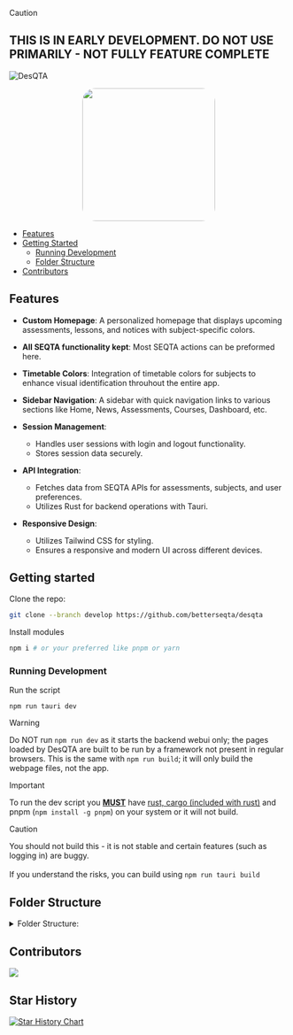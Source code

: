 > [!CAUTION]
> ## THIS IS IN EARLY DEVELOPMENT. DO NOT USE PRIMARILY - NOT FULLY FEATURE COMPLETE

![DesQTA](https://socialify.git.ci/BetterSEQTA/DesQTA/image?description=1&font=Raleway&forks=1&issues=1&language=1&logo=data%3Aimage%2Fsvg%2Bxml%2C%253Csvg%20height%3D%27656pt%27%20fill%3D%27white%27%20preserveAspectRatio%3D%27xMidYMid%20meet%27%20viewBox%3D%270%200%20658%20656%27%20width%3D%27658pt%27%20xmlns%3D%27http%3A%2F%2Fwww.w3.org%2F2000%2Fsvg%27%253E%253Cg%20transform%3D%27matrix(.1%200%200%20-.1%200%20656)%27%253E%253Cpath%20d%3D%27m2960%206499c-918-100-1726-561-2278-1299-196-262-374-609-475-925-171-533-203-1109-91-1655%20228-1115%201030-2032%202104-2408%20356-124%20680-177%201080-176%20269%201%20403%2014%20650%2064%20790%20159%201503%20624%201980%201290%20714%20998%20799%202342%20217%203420-488%20902-1361%201515-2382%201671-113%2017-196%2022-430%2024-159%202-328-1-375-6zm566-1443c476-99%20885-385%201134-791%20190-309%20282-696%20250-1045-22-240-73-420-180-635-78-156-159-275-274-401l-77-84h445%20446v-235-236l-1162%204-1163%203-100%2023c-449%20101-812%20337-1071%20697-77%20107-193%20335-233%20459-115%20358-116%20726-1%201078%20209%20644%20766%201101%201446%201187%20128%2016%20405%204%20540-24z%27%2F%253E%253Cpath%20d%3D%27m3065%204604c-250-36-396-89-576-209-280-187-470-478-535-821-25-135-16-395%2019-525%2095-351%20331-644%20651-806%2098-49%20225-93%20331-114%2092-18%20368-18%20460%200%20481%2095%20853%20444%20982%20921%2035%20129%2044%20389%2019%20524-36%20191-121%20387-228%20531-186%20249-476%20428-783%20485-65%2012-291%2021-340%2014z%27%2F%253E%253C%2Fg%253E%253C%2Fsvg%253E&name=1&owner=1&pattern=Signal&stargazers=1&theme=Auto)



<p align="center">
  <a target="_blank" href="https://discord.gg/YzmbnCDkat"><img src="https://github.com/SethBurkart123/EvenBetterSEQTA/assets/108050083/23055730-b16e-44c0-9bef-221d8545af92" width="240" style="border-radius:10%;" />
  </a>
</p>

- [Features](#features)
- [Getting Started](#getting-started)
  - [Running Development](#running-development)
  - [Folder Structure](#folder-structure)
- [Contributors](#contributors)

  
## Features

- **Custom Homepage**: A personalized homepage that displays upcoming assessments, lessons, and notices with subject-specific colors.

- **All SEQTA functionality kept**: Most SEQTA actions can be preformed here.

- **Timetable Colors**: Integration of timetable colors for subjects to enhance visual identification throuhout the entire app.

- **Sidebar Navigation**: A sidebar with quick navigation links to various sections like Home, News, Assessments, Courses, Dashboard, etc.

- **Session Management**: 
  - Handles user sessions with login and logout functionality.
  - Stores session data securely.

- **API Integration**: 
  - Fetches data from SEQTA APIs for assessments, subjects, and user preferences.
  - Utilizes Rust for backend operations with Tauri.

- **Responsive Design**: 
  - Utilizes Tailwind CSS for styling.
  - Ensures a responsive and modern UI across different devices.

## Getting started

Clone the repo:
```bash
git clone --branch develop https://github.com/betterseqta/desqta 
```
Install modules
```bash
npm i # or your preferred like pnpm or yarn
```

### Running Development
Run the script
```
npm run tauri dev
```
> [!WARNING]
> Do NOT run `npm run dev` as it starts the backend webui only; the pages loaded by DesQTA are built to be run by a framework not present in regular browsers. This is the same with `npm run build`; it will only build the webpage files, not the app.

> [!IMPORTANT]  
> To run the dev script you **<ins>MUST</ins>** have [rust, cargo (included with rust)](https://www.rust-lang.org/tools/install) and pnpm (`npm install -g pnpm`) on your system or it will not build.
>

> [!CAUTION]
> You should not build this - it is not stable and certain features (such as logging in) are buggy. <br><br> If you understand the risks, you can build using ```npm run tauri build```



## Folder Structure

<details>

<summary>Folder Structure:</summary>
<pre>
<code>
\---DesQTA # Main Repo
    |   .gitignore # Git stuff
    |   bun.lockb  # Bun Lockfile
    |   LICENSE  # Git stuff
    |   package-lock.json  # Lockfile for npm
    |   package.json  # Project's metadata and dependencies.
    |   pnpm-lock.yaml  # Lockfile
    |   postcss.config.js  # Configuration for PostCSS
    |   README.md # Git stuff
    |   svelte.config.js  # Configuration for Svelte
    |   tailwind.config.js  # Configuration for Tailwind
    |   TODO.md # Git stuff
    |   tsconfig.json  # TypeScript compiler configuration.
    |   vite.config.js  # Configuration for the Vite build tool.
    |
    +---.github  # Github-specific files
    |   \---workflows  # Workflows
    |           build.yml  # Build workflow
    |
    +---.vscode  # VSCode workspace settings
    |       extensions.json  # Reccomended VSCode extensions
    |       settings.json  # Required project-specific VSCode settings
    |
    +---src  # Source Directory
    |   |   app.css  # Global styles
    |   |   app.html  # Base HTML template
    |   |
    |   +---components  # Reusable Svelte components.
    |   |   |
    |   |   \---Editor  # Editor module components.
    |   |       |   Editor.svelte
    |   |       |   EditorStyles.css
    |   |       |
    |   |       \---Plugins  # Editor plugin system.
    |   |           |
    |   |           \---Commands
    |   |                   command.ts
    |   |                   CommandList.svelte
    |   |                   stores.ts
    |   |                   suggestion.ts
    |   |
    |   +---routes  # Route-based pages for the app
    |   |   |   +layout.svelte
    |   |   |   +layout.ts
    |   |   |   +page.svelte
    |   |   |
    |   |   +---assessments  # Assessments page
    |   |   |   |   +page.svelte
    |   |   |   |
    |   |   |   \---[id]
    |   |   |       \---[metaclass]
    |   |   |               +page.svelte
    |   |   |               +page.ts
    |   |   |
    |   |   +---courses  # Courses Page
    |   |   |   |   +page.svelte
    |   |   |   |   types.ts
    |   |   |   |   utils.ts
    |   |   |   |
    |   |   |   \---components
    |   |   |           CourseContent.svelte
    |   |   |           LinkPreview.svelte
    |   |   |           ScheduleSidebar.svelte
    |   |   |           SubjectSidebar.svelte
    |   |   |
    |   |   +---dashboard  # Dashboard Page
    |   |   |       +page.svelte
    |   |   |
    |   |   +---direqt-messages  # Direqt Messages Page
    |   |   |   |   +page.svelte
    |   |   |   |   types.ts
    |   |   |   |
    |   |   |   \---components
    |   |   |           ComposeModal.svelte
    |   |   |           Message.svelte
    |   |   |           MessageList.svelte
    |   |   |           Sidebar.svelte
    |   |   |
    |   |   +---news  # News Page
    |   |   |       +page.svelte
    |   |   |
    |   |   +---notices  # Notices Page
    |   |   |       +page.svelte
    |   |   |
    |   |   +---reports  # Reports Page
    |   |   |       +page.svelte
    |   |   |
    |   |   +---settings  # Settings Page
    |   |   |   |   +page.svelte
    |   |   |   |
    |   |   |   \---plugins # Plugin-specific settings.
    |   |   |           +page.svelte
    |   |   |
    |   |   +---timetable  # Timetable Page
    |   |   |       +page.svelte
    |   |   |
    |   |   \---welcome  # Welcome page
    |   |           +page.svelte
    |   |
    |   \---utils  # General Utilities
    |           cache.ts
    |           notify.ts
    |           seqtaFetch.ts
    |
    +---src-tauri  # Tauri Backend (Rust).
    |   |   .gitignore
    |   |   2
    |   |   build.rs
    |   |   Cargo.lock
    |   |   Cargo.toml
    |   |   tauri.conf.json
    |   |
    |   +---capabilities  # Platform capabilities/permissions
    |   |       default.json
    |   |
    |   +---gen  # XCode Project Files for iOS devices
    |   |   |
    |   |   \---apple
    |   |       |   .gitignore
    |   |       |   ExportOptions.plist
    |   |       |   LaunchScreen.storyboard
    |   |       |   Podfile
    |   |       |   project.yml
    |   |       |
    |   |       +---Assets.xcassets  # iOS icon and UI assets.
    |   |       |   |   Contents.json
    |   |       |   |
    |   |       |   \---AppIcon.appiconset
    |   |       |           AppIcon-20x20@1x.png
    |   |       |           AppIcon-20x20@2x-1.png
    |   |       |           AppIcon-20x20@2x.png
    |   |       |           AppIcon-20x20@3x.png
    |   |       |           AppIcon-29x29@1x.png
    |   |       |           AppIcon-29x29@2x-1.png
    |   |       |           AppIcon-29x29@2x.png
    |   |       |           AppIcon-29x29@3x.png
    |   |       |           AppIcon-40x40@1x.png
    |   |       |           AppIcon-40x40@2x-1.png
    |   |       |           AppIcon-40x40@2x.png
    |   |       |           AppIcon-40x40@3x.png
    |   |       |           AppIcon-512@2x.png
    |   |       |           AppIcon-60x60@2x.png
    |   |       |           AppIcon-60x60@3x.png
    |   |       |           AppIcon-76x76@1x.png
    |   |       |           AppIcon-76x76@2x.png
    |   |       |           AppIcon-83.5x83.5@2x.png
    |   |       |           Contents.json
    |   |       |
    |   |       +---desqta.xcodeproj  # Xcode project structure.
    |   |       |   |   project.pbxproj
    |   |       |   |
    |   |       |   +---project.xcworkspace
    |   |       |   |   |   contents.xcworkspacedata
    |   |       |   |   |
    |   |       |   |   \---xcshareddata
    |   |       |   |           WorkspaceSettings.xcsettings
    |   |       |   |
    |   |       |   \---xcshareddata
    |   |       |       \---xcschemes
    |   |       |               desqta_iOS.xcscheme
    |   |       |
    |   |       +---desqta_iOS  # iOS-specific metadata.
    |   |       |       desqta_iOS.entitlements
    |   |       |       Info.plist
    |   |       |
    |   |       \---Sources  # Objective-C/Swift bridging code.
    |   |           \---desqta
    |   |               |   main.mm
    |   |               |
    |   |               \---bindings
    |   |                       bindings.h
    |   |
    |   +---icons  # App icons for all platforms.
    |   |   |   128x128.png
    |   |   |   128x128@2x.png
    |   |   |   32x32.png
    |   |   |   64x64.png
    |   |   |   icon.icns
    |   |   |   icon.ico
    |   |   |   icon.png
    |   |   |   Square107x107Logo.png
    |   |   |   Square142x142Logo.png
    |   |   |   Square150x150Logo.png
    |   |   |   Square284x284Logo.png
    |   |   |   Square30x30Logo.png
    |   |   |   Square310x310Logo.png
    |   |   |   Square44x44Logo.png
    |   |   |   Square71x71Logo.png
    |   |   |   Square89x89Logo.png
    |   |   |   StoreLogo.png
    |   |   |
    |   |   +---android  # Android-specific icons
    |   |   |   +---mipmap-hdpi
    |   |   |   |       ic_launcher.png
    |   |   |   |       ic_launcher_foreground.png
    |   |   |   |       ic_launcher_round.png
    |   |   |   |
    |   |   |   +---mipmap-mdpi
    |   |   |   |       ic_launcher.png
    |   |   |   |       ic_launcher_foreground.png
    |   |   |   |       ic_launcher_round.png
    |   |   |   |
    |   |   |   +---mipmap-xhdpi
    |   |   |   |       ic_launcher.png
    |   |   |   |       ic_launcher_foreground.png
    |   |   |   |       ic_launcher_round.png
    |   |   |   |
    |   |   |   +---mipmap-xxhdpi
    |   |   |   |       ic_launcher.png
    |   |   |   |       ic_launcher_foreground.png
    |   |   |   |       ic_launcher_round.png
    |   |   |   |
    |   |   |   \---mipmap-xxxhdpi
    |   |   |           ic_launcher.png
    |   |   |           ic_launcher_foreground.png
    |   |   |           ic_launcher_round.png
    |   |   |
    |   |   \---ios  # iOS icon sizes.
    |   |           AppIcon-20x20@1x.png
    |   |           AppIcon-20x20@2x-1.png
    |   |           AppIcon-20x20@2x.png
    |   |           AppIcon-20x20@3x.png
    |   |           AppIcon-29x29@1x.png
    |   |           AppIcon-29x29@2x-1.png
    |   |           AppIcon-29x29@2x.png
    |   |           AppIcon-29x29@3x.png
    |   |           AppIcon-40x40@1x.png
    |   |           AppIcon-40x40@2x-1.png
    |   |           AppIcon-40x40@2x.png
    |   |           AppIcon-40x40@3x.png
    |   |           AppIcon-512@2x.png
    |   |           AppIcon-60x60@2x.png
    |   |           AppIcon-60x60@3x.png
    |   |           AppIcon-76x76@1x.png
    |   |           AppIcon-76x76@2x.png
    |   |           AppIcon-83.5x83.5@2x.png
    |   |
    |   \---src  # Rust source files
    |       |   lib.rs
    |       |   main.rs
    |       |
    |       +---auth  # Authentication logic
    |       |       login.rs
    |       |
    |       +---mobilechanges  # Mobile-specific overrides
    |       |       login.rs
    |       |
    |       \---utils  # Backend utility
    |               netgrab.rs
    |               session.rs
    |               settings.rs  # settings object for user settings
    |
    \---static  # Static app assets
        |   32x32.png
        |   app.css
        |   favicon.png
        |   svelte.svg
        |   tauri.svg
        |   vite.svg
        |
        \---images
            |
            \---editor  # Icons used in the editor
                \---commands
                        bulletlist.png
                        divider.png
                        heading.png
                        heading2.png
                        heading3.png
                        hideblock.png
                        numberedlist.png
                        quote.png
                        table.png
                        text.png
                        todos.png
</code>
</pre>
</details>

## Contributors

<a href="https://github.com/betterseqta/desqta/graphs/contributors">
  <img src="https://contrib.rocks/image?repo=betterseqta/desqta" />
</a>

## Star History

[![Star History Chart](https://api.star-history.com/svg?repos=BetterSEQTA/desqta&type=Date)](https://star-history.com/#BetterSEQTA/desqta&Date)
